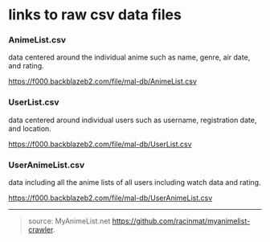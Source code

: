 # links to raw csv data files

### AnimeList.csv
data centered around the individual anime such as name, genre, air date, and rating.

https://f000.backblazeb2.com/file/mal-db/AnimeList.csv

### UserList.csv
data centered around individual users such as username, registration date, and location.

https://f000.backblazeb2.com/file/mal-db/UserList.csv

### UserAnimeList.csv
data including all the anime lists of all users including watch data and rating.

https://f000.backblazeb2.com/file/mal-db/UserAnimeList.csv

---
> source: MyAnimeList.net
> https://github.com/racinmat/myanimelist-crawler.
